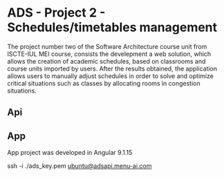 # ADS - Project 2 - Schedules/timetables management

The project number two of the Software Architecture course unit from ISCTE-IUL MEI course, consists the develepment a web solution, which allows the creation of academic schedules, based on classrooms and course units imported by users.
After the results obtained, the application allows users to manually adjust schedules in order to solve and optimize critical situations such as classes by allocating rooms in congestion situations.

## Api



## App

App project was developed in Angular 9.1.15

ssh -i ./ads_key.pem ubuntu@adsapi.menu-ai.com


